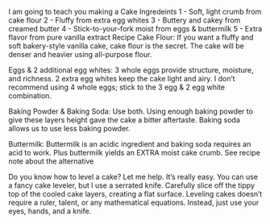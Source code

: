 I am going to teach you making a Cake
Ingredeints
1 - Soft, light crumb from cake flour
2 - Fluffy from extra egg whites
3 - Buttery and cakey from creamed butter
4 - Stick-to-your-fork moist from eggs & buttermilk
5 - Extra flavor from pure vanilla extract
Recipe
Cake Flour: If you want a fluffy and soft bakery-style vanilla cake, cake flour is the secret. The cake will be denser and heavier using all-purpose flour.                                                                                                                

Eggs & 2 additional egg whites: 3 whole eggs provide structure, moisture, and richness. 2 extra egg whites keep the cake light and airy. I don’t recommend using 4 whole eggs; stick to the 3 egg & 2 egg white combination.

Baking Powder & Baking Soda: Use both.  Using enough baking powder to give these layers height gave the cake a bitter aftertaste. Baking soda allows us to use less baking powder.

Buttermilk: Buttermilk is an acidic ingredient and baking soda requires an acid to work. Plus buttermilk yields an EXTRA moist cake crumb. See recipe note about the alternative

Do you know how to level a cake? Let me help. It’s really easy. You can use a fancy cake leveler, but I use a serrated knife. Carefully slice off the tippy top of the cooled cake layers, creating a flat surface. Leveling cakes doesn’t require a ruler, talent, or any mathematical equations. Instead, just use your eyes, hands, and a knife.